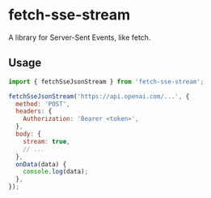 # fetch-sse-stream

A library for Server-Sent Events, like fetch.

## Usage

```js
import { fetchSseJsonStream } from 'fetch-sse-stream';

fetchSseJsonStream('https://api.openai.com/...', {
  method: 'POST',
  headers: {
    Authorization: 'Bearer <token>',
  },
  body: {
    stream: true,
    // ...
  },
  onData(data) {
    console.log(data);
  },
});
```
